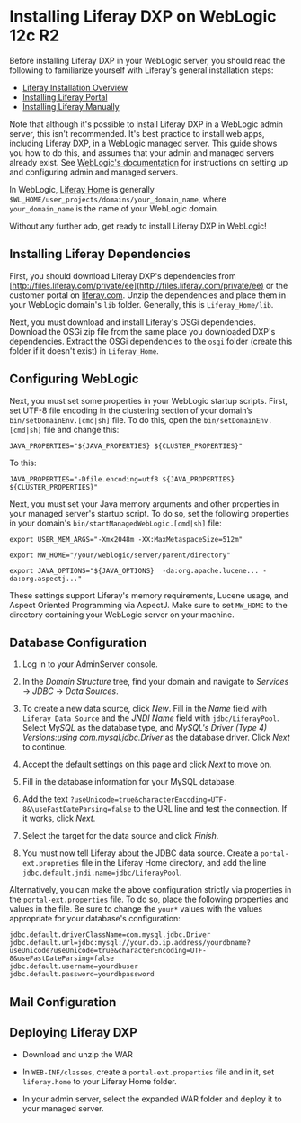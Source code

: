 # Installing Liferay DXP on WebLogic 12c R2

<!-- general intro goes here -->

Before installing Liferay DXP in your WebLogic server, you should read the 
following to familiarize yourself with Liferay's general installation steps: 

- [Liferay Installation Overview](/discover/deployment/-/knowledge_base/7-0/liferay-installation-overview)
- [Installing Liferay Portal](/discover/deployment/-/knowledge_base/7-0/installing-liferay-portal)
- [Installing Liferay Manually](/discover/deployment/-/knowledge_base/7-0/installing-liferay-manually)

Note that although it's possible to install Liferay DXP in a WebLogic admin 
server, this isn't recommended. It's best practice to install web apps, 
including Liferay DXP, in a WebLogic managed server. This guide shows you how to 
do this, and assumes that your admin and managed servers already exist. See 
[WebLogic's documentation](http://www.oracle.com/technetwork/middleware/weblogic/documentation/index.html) 
for instructions on setting up and configuring admin and managed servers. 

In WebLogic, 
[Liferay Home](/discover/deployment/-/knowledge_base/7-0/installing-liferay-portal#liferay-home) 
is generally `$WL_HOME/user_projects/domains/your_domain_name`, where 
`your_domain_name` is the name of your WebLogic domain. 

Without any further ado, get ready to install Liferay DXP in WebLogic! 

## Installing Liferay Dependencies

First, you should download Liferay DXP's dependencies from 
[http://files.liferay.com/private/ee](http://files.liferay.com/private/ee) 
or the customer portal on 
[liferay.com](https://www.liferay.com/). 
Unzip the dependencies and place them in your WebLogic domain's `lib` folder. 
Generally, this is `Liferay_Home/lib`. 

<!-- List files. Also include tomcat-juli.jar, and database driver? -->

Next, you must download and install Liferay's OSGi dependencies. Download the 
OSGi zip file from the same place you downloaded DXP's dependencies. Extract the 
OSGi dependencies to the `osgi` folder (create this folder if it doesn't exist) 
in `Liferay_Home`. 

## Configuring WebLogic

Next, you must set some properties in your WebLogic startup scripts. First, set 
UTF-8 file encoding in the clustering section of your domain’s 
`bin/setDomainEnv.[cmd|sh]` file. To do this, open the 
`bin/setDomainEnv.[cmd|sh]` file and change this: 

    JAVA_PROPERTIES="${JAVA_PROPERTIES} ${CLUSTER_PROPERTIES}"

To this:

    JAVA_PROPERTIES="-Dfile.encoding=utf8 ${JAVA_PROPERTIES} ${CLUSTER_PROPERTIES}"

Next, you must set your Java memory arguments and other properties in your 
managed server's startup script. To do so, set the following properties in your 
domain's `bin/startManagedWebLogic.[cmd|sh]` file:

    export USER_MEM_ARGS="-Xmx2048m -XX:MaxMetaspaceSize=512m"

    export MW_HOME="/your/weblogic/server/parent/directory"

    export JAVA_OPTIONS="${JAVA_OPTIONS}  -da:org.apache.lucene... -da:org.aspectj..."

These settings support Liferay's memory requirements, Lucene usage, and Aspect 
Oriented Programming via AspectJ. Make sure to set `MW_HOME` to the directory 
containing your WebLogic server on your machine. 

## Database Configuration

1. Log in to your AdminServer console.

2. In the *Domain Structure* tree, find your domain and navigate to 
   *Services* &rarr; *JDBC* &rarr; *Data Sources*.

3. To create a new data source, click *New*. Fill in the *Name* field with 
   `Liferay Data Source` and the *JNDI Name* field with `jdbc/LiferayPool`. 
   Select *MySQL* as the database type, and 
   *MySQL's Driver (Type 4) Versions:using com.mysql.jdbc.Driver* as the 
   database driver. Click *Next* to continue.

4. Accept the default settings on this page and click *Next* to move on. 

5. Fill in the database information for your MySQL database. 

6. Add the text 
   `?useUnicode=true&characterEncoding=UTF-8&\useFastDateParsing=false` to the 
   URL line and test the connection. If it works, click *Next*. 

7. Select the target for the data source and click *Finish*. 

8. You must now tell Liferay about the JDBC data source. Create a 
   `portal-ext.propreties` file in the Liferay Home directory, and add the line 
   `jdbc.default.jndi.name=jdbc/LiferayPool`. 

Alternatively, you can make the above configuration strictly via properties in 
the `portal-ext.properties` file. To do so, place the following properties and 
values in the file. Be sure to change the `your*` values with the values 
appropriate for your database's configuration: 

    jdbc.default.driverClassName=com.mysql.jdbc.Driver
    jdbc.default.url=jdbc:mysql://your.db.ip.address/yourdbname?useUnicode?useUnicode=true&characterEncoding=UTF-8&useFastDateParsing=false
    jdbc.default.username=yourdbuser
    jdbc.default.password=yourdbpassword

## Mail Configuration

## Deploying Liferay DXP

- Download and unzip the WAR

- In `WEB-INF/classes`, create a `portal-ext.properties` file and in it, set 
  `liferay.home` to your Liferay Home folder. 

- In your admin server, select the expanded WAR folder and deploy it to your 
  managed server. 
